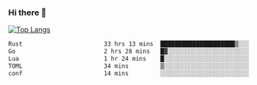 ### Hi there 👋

<!--
**3Xpl0it3r/3Xpl0it3r** is a ✨ _special_ ✨ repository because its `README.md` (this file) appears on your GitHub profile.

Here are some ideas to get you started:

- 🔭 I’m currently working on ...
- 🌱 I’m currently learning ...
- 👯 I’m looking to collaborate on ...
- 🤔 I’m looking for help with ...
- 💬 Ask me about ...
- 📫 How to reach me: ...
- 😄 Pronouns: ...
- ⚡ Fun fact: ...
-->


[![Top Langs](https://github-readme-stats.vercel.app/api/top-langs/?username=3Xpl0it3r&layout=compact)](https://github.com/3Xpl0it3r/3Xpl0it3r)

<!--START_SECTION:waka-->

```txt
Rust                       33 hrs 13 mins  █████████████████████▒░░░   85.92 %
Go                         2 hrs 28 mins   █▓░░░░░░░░░░░░░░░░░░░░░░░   06.38 %
Lua                        1 hr 24 mins    █░░░░░░░░░░░░░░░░░░░░░░░░   03.62 %
TOML                       34 mins         ▒░░░░░░░░░░░░░░░░░░░░░░░░   01.50 %
conf                       14 mins         ░░░░░░░░░░░░░░░░░░░░░░░░░   00.60 %
```

<!--END_SECTION:waka-->
